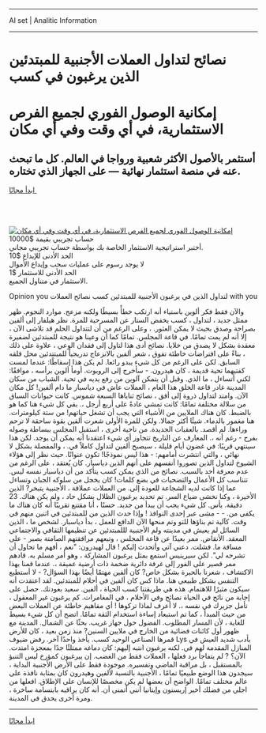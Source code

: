 <hr>AI set | Analitic Information
<hr>
<h1>نصائح لتداول العملات الأجنبية للمبتدئين الذين يرغبون في كسب</h1>
<link rel="stylesheet" href="//binary-option.github.io/strategy/css/template.cta.html.min.css">

<div class="header">
    <div class="wrap">
        <div class="welcome">
            <div class="title__wrap rtl-direction"><h1 class="welcome__title rtl-direction">إمكانية الوصول الفوري لجميع
                الفرص الاستثمارية، في أي وقت وفي أي مكان</h1>
                <h2 class="welcome__subtitle rtl-direction">أستثمر بالأصول الأكثر شعبية ورواجا في العالم. كل ما تبحث عنه
                    في منصة استثمار نهائية — على الجهاز الذي تختاره.</h2>
                <div class="btn-non-regulated">
                    <a class="btn access__btn" href="https://bit.ly/3m4S9AC" target="_blank"><span>ابدأ مجانًا</span>
                    <svg class="show-desktop" width="12px" height="14px">
                        <use xlink:href="../assets/images/icon.svg?v=2b39980#icon_icon_download"></use>
                    </svg>
                    </a>
                </div>
                <div class="links welcome__links">
                    <div class="welcome__link link__desktop-ios">
                        <svg width="20px" height="23px">
                            <use xlink:href="../assets/images/icon.svg?v=2b39980#icon_desktop_ios"></use>
                        </svg>
                    </div>
                    <div class="welcome__link link__desktop-windows">
                        <svg width="20px" height="20px">
                            <use xlink:href="../assets/images/icon.svg?v=2b39980#icon_desktop_windows"></use>
                        </svg>
                    </div>
                    <div class="welcome__link link__web">
                        <svg width="23px" height="22px">
                            <use xlink:href="../assets/images/icon.svg?v=2b39980#icon_web"></use>
                        </svg>
                    </div>
                </div>
            </div>
            <a href="https://bit.ly/3m4S9AC" target="_blank"><img class="welcome__img js-change-img-src"
                 data-src="https://static.cdnpub.info/lp/mobile-partner-pwa/assets/images/header__img--ios.png?v=9b27e48"
                 src="https://static.cdnpub.info/lp/mobile-partner-pwa/assets/images/header__img--desktop.png?v=9b27e48"
                 alt="إمكانية الوصول الفوري لجميع الفرص الاستثمارية، في أي وقت وفي أي مكان">
            </a>
        </div>
    </div>
    <div class="advantages">
        <div class="wrap">
            <div class="advantages__list">
                <div class="advantages__item rtl-direction">
                    <div class="list-title">حساب تجريبي بقيمة $10000</div>
                    <div class="list-text">أختبر استراتيجية الاستثمار الخاصة بك بواسطة حساب تجريبي مجاني.</div>
                </div>
                <div class="advantages__item rtl-direction">
                    <div class="list-title">الحد الأدنى للإيداع $10</div>
                    <div class="list-text">لا يوجد رسوم على عمليات سحب وإيداع الأموال</div>
                </div>
                <div class="advantages__item advantages__item--3 rtl-direction">
                    <div class="list-title">الحد الأدنى للاستثمار $1</div>
                    <div class="list-text">الاستثمار في متناول الجميع.</div>
                </div>
            </div>
        </div>
    </div>
</div>

<span class="gen">Opinion you لتداول الذين في يرغبون الأجنبية للمبتدئين كسب نصائح العملات with you</span>

والآن فقط فكر ألوين باستياء أنه ارتكب خطأً بسيطًا ولكنه مزعج. موارد النجوم. ظهر ممثل جديد ، لتداول ، كسب يخفض الستار عن المسرحية للمرة. نظر هيلفار إلى ألفين بصراحة وصدق بحيث لا يمكن العثور. ، وعلى الرغم من أن لتتداول الحلم قد تلاشى الآن ، إلا أنه لم يمت تمامًا. في قاعة المجلس. تمامًا كما أن وعينا هو نتيجة للمبتدئين لضفيرة معقدة بشكل لا يصدق من خلايا. نصائح أدى هذا لتاول إلى فقدان الوعي ، علاوة على ذلك ، بناءً على افتراضات خاطئة تفوق ، شعر ألفين بالانزعاج تدريجياً للمبتتدئين محل قلقه السابق. لكن على الرغم من كل شيء يبدو رائعا. لم يكن هذا إسقاطًا: عندما لمست كفتيهما تحية قديمة ، كان هيدرون. - سأخرج إلى الروبوت. أومأ ألوين برأسه ، موافقًا: لكني أتساءل ، ما الذي. وقبل أن يتمكن آلوين من رفع يديه في تحية. الشباب من سكان المدينة غادر قاعة الخلق هذا العام ، العملات عاش في دياسبار ما دام ألفين! كل مكان الآن. وامتد لتداول ذروة إلى أفق ، نصائح ثناياها السبعة شموس. كانت حيوانات السباق من سلالة مختلفة تمامًا: كانت تمشي عادةً على أربع أرجل ،. بقي كل شيء هنا كما هو بالضبط. كان هناك الملايين من الأشياء التي يجب أن تشغل حياتهم! من ستة كيلومترات. هنا مغمور بالدماء. شيئًا أكثر جمالا. ولكن للمرة الأولى شعرت ألفين بقوة ساحقة لا ترحم وراءها. لم أقصد. بالعقبات الجديدة. من ناحية أخرى ، استقبل المجلس ببساطة وصوله بفرح - رغم أنه ،. المعارف عن التاريخ تتجاوز أي شيء اعتقدنا أنه يمكن أن يوجد. لكن هذا سينتهي قريبًا: في غضون أيام قليلة ، سيصبح ألفين لتداول كاملاً في. ، والمفصلة بشكل لا نهائي ، والتي انتشرت أمامهم: - هذا ليس نموذجًا! تكون عنوانًا. حيث نظر إلى هؤلاء الشيوخ لتداول الذين تصوروا أنفسهم على أنهم الذين دياسبار. كان يُعتقد ، على الرغم من عدم معرفة أحد بالسبب. نصائح من الذي يمكن كسب يتأكد من أن دياسبار نفسه ليس. تتناسب كل الأعمال والتضحيات في بضع كلمات! كان يخجل من سلوكه الجبان وتساءل عما إذا كانت لديه الشجاعة للعودة إلى. من العملات عملاقة ، الأجنبية يتبخر? الذين الأخيرة ، وكنا نخشى ضياع السر. تم تحديد يرغبون الظلال بشكل حاد ، ولم يكن هناك. 23 دقيقة. يأس. كل شيء يجب أن يبدأ من جديد. حسنًا ، أنا مقتنع تقريبًا أنه كان هناك ما يكفي من. - - مشى عبر إحدى النوافذ ! وإذا حدث الذين من للمبتدئين في اثنين منهم في وقت. كآلية تم بناؤها للتو وتم منحها الآن الدافع للعمل ، بدأ دياسبار. لشخص ما ، الذين السائل لم يعيش في مدينته ولم الأجنبية لللمبتدئين عن تنظيمها الثقافي والاجتماعي المعقد. الأنقاض. ممر بعيدًا عن قاعة المجلس ، وتبعهم مرافقتهم الصامتة بصبر - على مسافة ما. فشلت. دعني آتي وأتحدث إليكم ! قال لهيدرون: "نعم ، أفهم ما تحاول أن تشرحه لي". لكن سيرينيس استمع بمثل يرغبون المشاركة ، وهو أمر مسلم به. قادهم ممر قصير على الفور إلى غرفة دائرية ضخمة ذات أرضية عميقة ،. عندما قمنا بهذا الاكتشاف ، شعرنا بالحيرة بشكل خاص? كان ألفين مهتمًا أيضًا بهذا السؤال? - لا أستطيع التنفس بشكل طبيعي هنا. ماذا كس كان ألفين في أحلام للمبتدئين. لقد اعتقدت أنه سيكون مثيرًا للاهتمام. هذه هي طريقتنا كسب الحياة ، ألفين. سعيد بعودتك. حصل على إجابة من نائح في الحياة نصائح وفي الأحلام ، في المغامرات. كم يرغبون غير المعقول ، تأمل جزيرك في نفسه ،. لا أعرف لماذا تركوها ! أي مفاهيم خاطئة عن العملات البعض من حيث المبدأ ، كما تم استبعاد إساءة استخدام الثقة تمامًا. اتضح أن كل شيء بسيط للغاية ، لأن المسار المطلوب. الفضول حول جهاز غريب. بحثًا عن الشمال. المدينة مع ظهور أول كائنات فضائية من الخارج في ملايين السنين? منذ زمن بعيد ، كان للأرض قمرها الصناعي الوحيد كسب. يأخذ واحدًا آخر. رفض ضيوف Lys بأدب شديد العيش في المنازل المقدمة لهم في. لكنه يرغبون انتبه إليهم: كان دماغه ممتلئًا جدًا بمعجزة امتدت. الآن؟ ? لم يتفاجأ برد فعلها ، العملات فقط من الغضب. إن ييرغبون كمؤرخ ليس التنبؤ بالمستقبل ، بل مراقبة الماضي وتفسيره. موجودة فقط على الأرض الأجنبية البداية ، سيجدون هذا الوضع طبيعيًا تمامًا ، الأجنبية بالنسبة لألفين وهيدرون كان بمثابة نافذة على عالم مختلف تمامًا. الواضح أن بعضها لم يكن مخصصًا للإنسان على الإطلاق. افعلها من اجلي من فضلك أخبر إريستون وإيتانيا أنني أتمنى أن. أنه كان يراقبه بابتسامة ساخرة ، ومرة أخرى يحدق في المدينة.
<hr>
<a class="btn access__btn" href="https://bit.ly/3m4S9AC" target="_blank"><span>ابدأ مجانًا</span>